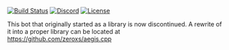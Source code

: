 [![Build Status](https://travis-ci.org/zeroxs/aegis.svg?branch=master)](https://travis-ci.org/zeroxs/aegis) [![Discord](https://discordapp.com/api/guilds/287048029524066334/widget.png)](https://discord.gg/w7Y3Bb8) [![License](https://img.shields.io/badge/license-MIT-blue.svg)](https://github.com/zeroxs/aegis/blob/master/LICENSE)

This bot that originally started as a library is now discontinued. A rewrite of it into a proper library can be located at https://github.com/zeroxs/aegis.cpp